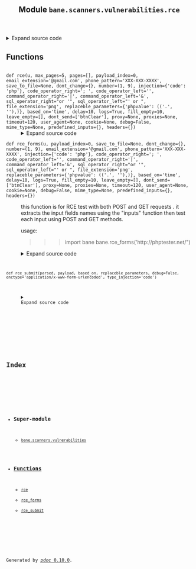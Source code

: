 <body>
<main>
<article id="content">
<header>
<h1 class="title">Module <code>bane.scanners.vulnerabilities.rce</code></h1>
</header>
<section id="section-intro">
<details class="source">
<summary>
<span>Expand source code</span>
</summary>
<pre><code class="python">from bane.scanners.vulnerabilities.utils import *

def rce_submit(
    parsed,
    payload,
    based_on,
    replaceble_parameters,
    debug=False,
    enctype=&#34;application/x-www-form-urlencoded&#34;,
    type_injection=&#34;code&#34;,
):
    &#34;&#34;&#34;&#34;&#34;&#34;
    p_o_c=parsed[0].copy()
    d, fi = setup_to_submit(parsed[0])
    for x in d:
        for y in replaceble_parameters:
            if x == y:
                for z in replaceble_parameters[y]:
                    d[x] = d[x].replace(z[0], z[1])
    if debug == True:
        for x in d:
            print(&#34;{}{} : {}{}&#34;.format(Fore.MAGENTA, x, Fore.WHITE, d[x]))
        for x in fi:
            print(&#34;{}{} : {}{}&#34;.format(Fore.MAGENTA, x, Fore.WHITE, fi[x]))
    if &#34;application/json&#34; in enctype:
        d = json.dumps(d)
    t = time.time()
    if not fi:
        parsed[1].update(
            {
                &#34;Content-Type&#34;: enctype,
                &#34;Referer&#34;: parsed[0][&#34;action&#34;],
                &#34;Origin&#34;: parsed[0][&#34;action&#34;].split(&#34;://&#34;)[0]
                + &#34;://&#34;
                + parsed[0][&#34;action&#34;].split(&#34;://&#34;)[1].split(&#34;/&#34;)[0],
            }
        )
    else:
        parsed[1].update(
            {
                &#34;Referer&#34;: parsed[0][&#34;action&#34;],
                &#34;Origin&#34;: parsed[0][&#34;action&#34;].split(&#34;://&#34;)[0]
                + &#34;://&#34;
                + parsed[0][&#34;action&#34;].split(&#34;://&#34;)[1].split(&#34;/&#34;)[0],
            }
        )
    c=&#39;&#39;
    if parsed[0][&#34;method&#34;] == &#34;get&#34;:
        try:
            c = requests.Session().get(
                parsed[0][&#34;action&#34;],
                params=d,
                headers=parsed[1],
                proxies=parsed[2],
                timeout=parsed[3],
                verify=False,
            )
            if based_on[0] == &#34;file&#34;:
                c = requests.Session().get(
                    parsed[0][&#34;action&#34;].replace(
                        parsed[0][&#34;action&#34;].split(&#34;/&#34;)[-1], based_on[1] + &#34;.txt&#34;
                    ),
                    params=d,
                    headers=parsed[1],
                    proxies=parsed[2],
                    timeout=parsed[3],
                    verify=False,
                )
                if (c.status_code == 200) and (len(c.text) == 0):
                    return (
                        True,
                        {&#34;reflection&#34;:parsed[0][&#34;action&#34;].replace(
                            parsed[0][&#34;action&#34;].split(&#34;/&#34;)[-1], based_on[1]
                        )
                        + &#34;.txt&#34;,&#34;p_o_c&#34;:p_o_c},
                        any(s in c.text for s in sql_errors),
                        any(s in c.text for s in xml_parser_errors),any(s in c.text for s in fetch_url_errors),any(s in c.text for s in open_file_errors),p_o_c
                    )
            if based_on[0] == &#34;time&#34;:
                if type_injection == &#34;command&#34;:
                    if (int(time.time() - t) &gt;= based_on[1] - 2) or (
                        c.status_code == 504
                    ):
                        return (True, {&#34;p_o_c&#34;:p_o_c},any(s in c.text for s in sql_errors),any(s in c.text for s in xml_parser_errors),any(s in c.text for s in fetch_url_errors),any(s in c.text for s in open_file_errors),p_o_c)
                else:
                    if (int(time.time() - t) &gt;= based_on[1]) or (c.status_code == 504):
                        return (True, {&#34;p_o_c&#34;:p_o_c},any(s in c.text for s in sql_errors),any(s in c.text for s in xml_parser_errors),any(s in c.text for s in fetch_url_errors),any(s in c.text for s in open_file_errors),p_o_c)
        except Exception as e:
            #print(str(e))
            if &#34;Read timed out&#34; in str(e):
                #if based_on[0] == &#34;time&#34;:
                    return (True, {&#34;p_o_c&#34;:p_o_c},False,False,False,False)
    else:
        try:
            c = requests.Session().post(
                parsed[0][&#34;action&#34;],
                data=d,
                files=fi,
                headers=parsed[1],
                proxies=parsed[2],
                timeout=parsed[3],
                verify=False,
            )
            if based_on[0] == &#34;file&#34;:
                c = requests.Session().get(
                    parsed[0][&#34;action&#34;].replace(
                        parsed[0][&#34;action&#34;].split(&#34;/&#34;)[-1], based_on[1] + &#34;.txt&#34;
                    ),
                    params=d,
                    headers=parsed[1],
                    proxies=parsed[2],
                    timeout=parsed[3],
                    verify=False,
                )
                if (c.status_code == 200) and (len(c.text) == 0):
                    return (
                        True,
                        {&#34;reflection&#34;:parsed[0][&#34;action&#34;].replace(
                            parsed[0][&#34;action&#34;].split(&#34;/&#34;)[-1], based_on[1]
                        )
                        + &#34;.txt&#34;,&#34;p_o_c&#34;:p_o_c},
                        any(s in c.text for s in sql_errors),
                        any(s in c.text for s in xml_parser_errors),any(s in c.text for s in fetch_url_errors),any(s in c.text for s in open_file_errors),p_o_c
                    )
            if based_on[0] == &#34;time&#34;:
                if (int(time.time() - t) &gt;= based_on[1] - 2) or (c.status_code == 504):
                    return (True, {&#34;p_o_c&#34;:p_o_c},any(s in c.text for s in sql_errors),any(s in c.text for s in xml_parser_errors),any(s in c.text for s in fetch_url_errors),any(s in c.text for s in open_file_errors),p_o_c)
                else:
                    if (int(time.time() - t) &gt;= based_on[1]) or (c.status_code == 504):
                        return (True, {&#34;p_o_c&#34;:p_o_c},any(s in c.text for s in sql_errors),any(s in c.text for s in xml_parser_errors),any(s in c.text for s in fetch_url_errors),any(s in c.text for s in open_file_errors),p_o_c)
        except Exception as e:
            #print(str(e))
            if &#34;Read timed out&#34; in str(e):
                #if based_on[0] == &#34;time&#34;:
                    return (True, {&#34;p_o_c&#34;:p_o_c},any(s in c.text for s in sql_errors),any(s in c.text for s in xml_parser_errors),any(s in c.text for s in fetch_url_errors),any(s in c.text for s in open_file_errors),p_o_c)
    return (False, &#34;&#34;,any(s in c.text for s in sql_errors),any(s in c.text for s in xml_parser_errors),any(s in c.text for s in fetch_url_errors),any(s in c.text for s in open_file_errors),p_o_c)


def rce_forms(
    u,
    payload_index=0,
    save_to_file=None,
    dont_change={},
    number=(1, 9),
    email_extension=&#39;@gmail.com&#39;,
    phone_pattern=&#39;XXX-XXX-XXXX&#39;,
    injection={&#34;code&#34;: &#34;php&#34;},
    code_operator_right=&#34;; &#34;,
    code_operator_left=&#34;&#34;,
    command_operator_right=&#34;|&#34;,
    command_operator_left=&#34;&amp;&#34;,
    sql_operator_right=&#34;or &#39;&#34;,
    sql_operator_left=&#34;&#39; or &#34;,
    file_extension=&#34;png&#34;,
    replaceble_parameters={&#34;phpvalue&#34;: ((&#34;.&#34;, &#34;&#34;),)},
    based_on=&#34;time&#34;,
    delay=10,
    logs=True,
    fill_empty=10,
    leave_empty=[],
    dont_send=[&#34;btnClear&#34;],
    proxy=None,
    proxies=None,
    timeout=120,
    user_agent=None,
    cookie=None,
    debug=False,
    mime_type=None,
    predefined_inputs={},
    headers={}
):
    &#34;&#34;&#34;
    this function is for RCE test with both POST and GET requests . it extracts the input fields names using the &#34;inputs&#34; function then test each input using POST and GET methods.

    usage:

    &gt;&gt;&gt;import bane
    &gt;&gt;&gt;bane.rce_forms(&#39;http://phptester.net/&#34;)

    &#34;&#34;&#34;
    payloads = {
        &#34;command&#34;: {
            &#34;linux&#34;: {
                &#34;file&#34;: [&#34;touch {}.txt&#34;, &#34;`touch {}.txt`&#34;, &#34;$(touch {}.txt)&#34;],
                &#34;time&#34;: [&#34;sleep {}&#34;, &#34;`sleep {}`&#34;, &#34;$(sleep {})&#34;],
            },
            &#34;windows&#34;: {&#34;file&#34;: [&#34;copy nul {}.txt&#34;], &#34;time&#34;: [&#34;ping -n {} 127.0.0.1&#34;]},
        },
        &#34;code&#34;: {
            &#34;python&#34;: {
                &#34;file&#34;: [&#34; open(&#39;{}.txt&#39;, &#39;w&#39;) &#34;],
                &#34;time&#34;: [&#34; __import__(&#39;time&#39;).sleep({}) &#34;],
            },
            &#34;php&#34;: {
                &#34;file&#34;: [&#34; file_put_contents(&#39;{}.txt&#39;, &#39;&#39;) &#34;],
                &#34;time&#34;: [&#34; sleep({}) &#34;],
            },
            &#34;ruby&#34;: {&#34;file&#34;: [&#39; File.new(&#34;{}.txt&#34;, &#34;w&#34;) &#39;], &#34;time&#34;: [&#34; sleep({}) &#34;]},
            &#34;perl&#34;: {
                &#34;file&#34;: [&#39; open ( my $fh, &#34;&gt;&#34;, &#34;{}.txt&#34;) &#39;],
                &#34;time&#34;: [&#34; sleep({}) &#34;],
            },
            &#34;js&#34;: {
                &#34;file&#34;: [&#34; require(&#39;fs&#39;).createWriteStream(&#39;{}.txt&#39;, {flags: &#39;w&#39;})  &#34;],
                &#34;time&#34;: [
                    &#34; (function wait(ms){var start = new Date().getTime();var end = start;while(end &lt; start + ms) {end = new Date().getTime();}})({}*1000) &#34;,
                    &#34; await (function wait(ms){var start = new Date().getTime();var end = start;while(end &lt; start + ms) {end = new Date().getTime();}})({}*1000) &#34;,
                ],
            },
        },
        &#34;sql&#34;: {
            &#34;mysql&#34;: {&#34;time&#34;: [&#34; sleep({}) &#34;]},
            &#34;oracle&#34;: {&#34;time&#34;: [&#34; dbms_lock.sleep({}) &#34;]},
            &#34;postgre&#34;: {&#34;time&#34;: [&#34; pg_sleep({}) &#34;]},
            &#34;sql_server&#34;: {&#34;time&#34;: [&#34; WAITFOR DELAY &#39;00:00:{}&#39; &#34;]},
        },
    }
    target_page = u
    xp = &#34;&#34;
    based_on_o = based_on
    if list(injection.keys())[0] == &#34;command&#34;:
        xp += command_operator_left
        inject_type = list(injection.keys())[0]
        inject_target = injection[inject_type]
        xp += payloads[inject_type.lower()][inject_target.lower()][based_on.lower()][
            payload_index
        ]
        if based_on_o.lower() == &#34;file&#34;:
            based_on = (&#34;file&#34;, random_string(random.randint(3, 10)))
        else:
            based_on = (&#34;time&#34;, int(delay) + 2)
        xp = xp.format(based_on[1])
        xp += command_operator_right
    elif list(injection.keys())[0] == &#34;code&#34;:
        xp += code_operator_left
        inject_type = list(injection.keys())[0]
        inject_target = injection[inject_type]
        xp += payloads[inject_type.lower()][inject_target.lower()][based_on.lower()][
            payload_index
        ]
        if based_on_o.lower() == &#34;file&#34;:
            based_on = (&#34;file&#34;, random_string(random.randint(3, 10)))
        else:
            based_on = (&#34;time&#34;, int(delay))
        xp = xp.format(based_on[1])
        xp += code_operator_right
    else:
        xp += sql_operator_left
        inject_type = list(injection.keys())[0]
        inject_target = injection[inject_type]
        xp += payloads[inject_type.lower()][inject_target.lower()][based_on.lower()][
            payload_index
        ]
        if based_on_o.lower() == &#34;file&#34;:
            based_on = (&#34;file&#34;, random_string(random.randint(3, 10)))
        else:
            based_on = (&#34;time&#34;, int(delay))
        xp = xp.format(based_on[1])
        xp += sql_operator_right
    target_page = u
    form_index = -1
    if proxy:
        proxy = proxy
    if proxies:
        proxy = random.choice(proxies)
    dic = []
    if logs == True:
        print(Fore.WHITE + &#34;[~]Getting forms...&#34; + Style.RESET_ALL)
    hu = True
    fom = forms_parser(
        u, proxy=proxy, timeout=timeout, cookie=cookie, user_agent=user_agent,include_links=True,headers=headers
    )
    if len(fom) == 0:
        if logs == True:
            print(Fore.RED + &#34;[-]No forms were found!!!&#34; + Style.RESET_ALL)
        hu = False
    if hu == True:
        for l1 in fom:
            form_index += 1
            lst = {}
            sql_e=[]
            xml_e=[]
            p_t_e=[]
            ssrf_e=[]
            p_t_erros=[]
            ssrf_errors=[]
            vul = []
            sec = []
            hu = True
            u = l1[&#34;action&#34;]
            if logs == True:
                print(
                    Fore.BLUE
                    + &#34;Form: &#34;
                    + Fore.WHITE
                    + str(form_index)
                    + Fore.BLUE
                    + &#34;\nAction: &#34;
                    + Fore.WHITE
                    + u
                    + Fore.BLUE
                    + &#34;\nMethod: &#34;
                    + Fore.WHITE
                    + l1[&#34;method&#34;]
                    + Fore.BLUE
                    + &#34;\nPayload: &#34;
                    + Fore.WHITE
                    + xp.replace(
                        &#34; {} &#34;.format(int(delay) + 2), &#34; {} &#34;.format(int(delay))
                    )
                    + Style.RESET_ALL
                )
                &#34;&#34;&#34;if len(inputs(u,proxy=proxy,timeout=timeout,value=True,cookie=cookie,user_agent=user_agent))==0:
     if logs==True:
      print(Fore.YELLOW+&#34;[-]No parameters found on that page !! Moving on..&#34;+Style.RESET_ALL)&#34;&#34;&#34;
            if True:
                extr = []
                l = []
                for x in l1[&#34;inputs&#34;]:
                    if (
                        x[&#34;name&#34;].strip() not in leave_empty
                        and x[&#34;name&#34;].strip() not in dont_send
                    ):
                        try:
                            if (
                                x[&#34;type&#34;]
                                in [
                                    &#34;hidden&#34;,
                                    &#34;file&#34;,
                                    &#34;text&#34;,
                                    &#34;textarea&#34;,
                                    &#34;email&#34;,
                                    &#34;tel&#34;,
                                    &#34;search&#34;,
                                    &#34;url&#34;,
                                    &#34;password&#34;,
                                    &#34;number&#34;,
                                    &#34;select&#34;,
                                    &#34;radio&#34;,
                                    &#34;checkbox&#34;,
                                    &#34;color&#34;
                                ]
                                and x[&#34;name&#34;] not in dont_change
                            ):  # any input type that accept direct input from keyboard
                                i = x[&#34;name&#34;]
                                parsed_form = set_up_injection(
                                    target_page,
                                    form_index,
                                    i,
                                    xp,
                                    cookie,
                                    setup_ua(user_agent),
                                    setup_proxy(proxy, proxies),
                                    timeout,
                                    fill_empty,
                                    file_extension=file_extension,
                                    number=number,
                                    email_extension=email_extension,
                                    phone_pattern=phone_pattern,
                                    leave_empty=leave_empty,
                                    dont_send=dont_send,
                                    mime_type=mime_type,
                                    predefined_inputs=predefined_inputs,
                                    dont_change=dont_change,
                                    headers=headers
                                )
                                _res = rce_submit(
                                    parsed_form,
                                    xp,
                                    based_on,
                                    replaceble_parameters,
                                    debug=debug,
                                    enctype=l1[&#34;enctype&#34;],
                                    type_injection=list(injection.keys())[0],
                                )
                                if _res[0] == True:
                                    x = &#34;parameter: &#39;&#34; + i + &#34;&#39; =&gt; [+] Vulnerable !!&#34;
                                    vul.append({&#39;parameter&#39;:i, &#39;context&#39;: _res[1]})
                                    colr = Fore.GREEN
                                else:
                                    x = &#34;parameter: &#39;&#34; + i + &#34;&#39; =&gt; [-] Not Vulnerable&#34;
                                    #sec.append(i)
                                    colr = Fore.RED
                                if _res[2] == True:
                                    x+=Fore.YELLOW+&#34;\n[i] SQL Error detected&#34;
                                    sql_e.append({&#39;parameter&#39;:i, &#39;p_o_c&#39;: _res[-1]})
                                if _res[3]==True:
                                    x+=Fore.YELLOW+&#34;\n[i] XML parsing Error detected&#34;
                                    xml_e.append({&#39;parameter&#39;:i, &#39;p_o_c&#39;: _res[-1]})
                                if _res[4] == True:
                                    x+=Fore.YELLOW+&#34;\n[i] Fetching URL Error detected (potential SSRF)&#34;
                                    ssrf_e.append({&#39;parameter&#39;:i, &#39;p_o_c&#39;: _res[-1]})
                                if _res[5] == True:
                                    x+=Fore.YELLOW+&#34;\n[i] Reading file Error detected (potential path traversal)&#34;
                                    p_t_e.append({&#39;parameter&#39;:i, &#39;p_o_c&#39;: _res[-1]})
                                if logs == True:
                                    print(colr + x + Style.RESET_ALL)
                        except Exception as ex:
                            pass#raise(ex)
            dic.append(
                {
                    &#34;action&#34;: u,
                    &#34;method&#34;: l1[&#34;method&#34;],
                    &#34;vulnerable&#34;: vul,
                    #&#34;safe&#34;: sec,
                    &#34;sql_errors&#34;:sql_e,
                    &#34;xml_parsing_errors&#34;:xml_e,
                    &#34;fetching_url_errors&#34;:ssrf_e,
                    &#34;reading_file_errors&#34;:p_t_e
                }
            )
        if based_on_o == &#34;time&#34;:
            final = {
                &#34;payload&#34;: xp.replace(
                    &#34; {} &#34;.format(int(delay) + 2), &#34; {} &#34;.format(int(delay))
                ),
                &#34;based_on&#34;: based_on_o,
                &#34;injection&#34;: injection,
                &#34;page&#34;: target_page,
                &#34;result&#34;: dic,
            }
        else:
            final = {
                &#34;payload&#34;: xp,
                &#34;based_on&#34;: based_on_o,
                &#34;injection&#34;: injection,
                &#34;page&#34;: target_page,
                &#34;result&#34;: dic,
            }
        if save_to_file:
            with open(save_to_file.split(&#34;.&#34;)[0] + &#34;.json&#34;, &#34;w&#34;) as outfile:
                json.dump(final, outfile, indent=4)
            outfile.close()
        return final



def rce(
    u,
    max_pages=5,
    pages=[],
    payload_index=0,
    email_extension=&#39;@gmail.com&#39;,
    phone_pattern=&#39;XXX-XXX-XXXX&#39;,
    save_to_file=None,
    dont_change={},
    number=(1, 9),
    injection={&#34;code&#34;: &#34;php&#34;},
    code_operator_right=&#34;; &#34;,
    code_operator_left=&#34;&#34;,
    command_operator_right=&#34;|&#34;,
    command_operator_left=&#34;&amp;&#34;,
    sql_operator_right=&#34;or &#39;&#34;,
    sql_operator_left=&#34;&#39; or &#34;,
    file_extension=&#34;png&#34;,
    replaceble_parameters={&#34;phpvalue&#34;: ((&#34;.&#34;, &#34;&#34;),)},
    based_on=&#34;time&#34;,
    delay=10,
    logs=True,
    fill_empty=10,
    leave_empty=[],
    dont_send=[&#34;btnClear&#34;],
    proxy=None,
    proxies=None,
    timeout=120,
    user_agent=None,
    cookie=None,
    debug=False,
    mime_type=None,
    predefined_inputs={},
    headers={}
):
    l=[]
    if pages==[]:
        pages=spider_url(u,cookie=cookie,max_pages=max_pages,timeout=timeout,user_agent=user_agent,proxy=proxy,headers=headers)
    for x in pages:
        if logs==True:
            print(&#39;\n\nPage: {}\n&#39;.format(x))
        l.append(rce_forms(x,
                            payload_index=payload_index,
                            save_to_file=save_to_file,
                            dont_change=dont_change,
                            number=number,
                            email_extension=email_extension,
                            phone_pattern=phone_pattern,
                            injection=injection,
                            code_operator_right=code_operator_right,
                            code_operator_left=code_operator_left,
                            command_operator_right=command_operator_right,
                            command_operator_left=command_operator_left,
                            sql_operator_right=sql_operator_right,
                            sql_operator_left=sql_operator_left,
                            file_extension=file_extension,
                            replaceble_parameters=replaceble_parameters,
                            based_on=based_on,
                            delay=delay,
                            logs=logs,
                            fill_empty=fill_empty,
                            leave_empty=leave_empty,
                            dont_send=dont_send,
                            proxy=proxy,
                            proxies=proxies,
                            timeout=timeout,
                            user_agent=user_agent,
                            cookie=cookie,
                            debug=debug,
                            mime_type=mime_type,
                            predefined_inputs=predefined_inputs,
                            headers=headers))
    f=[]
    for x in l:
        if x !=None:
            n=x.copy()
            n[&#39;result&#39;]=[]
            for i in x[&#39;result&#39;]:
                if len(i[&#39;vulnerable&#39;]) &gt; 0 or len(i[&#39;sql_errors&#39;]) &gt; 0 or len(i[&#39;xml_parsing_errors&#39;])&gt;0 or len(i[&#39;fetching_url_errors&#39;])&gt;0 or len(i[&#39;reading_file_errors&#39;]) &gt; 0:
                    n[&#39;result&#39;].append(i)
            if n[&#39;result&#39;]!=[]:
                f.append(n)
    return f</code></pre>
</details>
</section>
<section>
</section>
<section>
</section>
<section>
<h2 class="section-title" id="header-functions">Functions</h2>
<dl>
<dt id="bane.scanners.vulnerabilities.rce.rce"><code class="name flex">
<span>def <span class="ident">rce</span></span>(<span>u, max_pages=5, pages=[], payload_index=0, email_extension='@gmail.com', phone_pattern='XXX-XXX-XXXX', save_to_file=None, dont_change={}, number=(1, 9), injection={'code': 'php'}, code_operator_right='; ', code_operator_left='', command_operator_right='|', command_operator_left='&', sql_operator_right="or '", sql_operator_left="' or ", file_extension='png', replaceble_parameters={'phpvalue': (('.', ''),)}, based_on='time', delay=10, logs=True, fill_empty=10, leave_empty=[], dont_send=['btnClear'], proxy=None, proxies=None, timeout=120, user_agent=None, cookie=None, debug=False, mime_type=None, predefined_inputs={}, headers={})</span>
</code></dt>
<dd>
<div class="desc"></div>
<details class="source">
<summary>
<span>Expand source code</span>
</summary>
<pre><code class="python">def rce(
    u,
    max_pages=5,
    pages=[],
    payload_index=0,
    email_extension=&#39;@gmail.com&#39;,
    phone_pattern=&#39;XXX-XXX-XXXX&#39;,
    save_to_file=None,
    dont_change={},
    number=(1, 9),
    injection={&#34;code&#34;: &#34;php&#34;},
    code_operator_right=&#34;; &#34;,
    code_operator_left=&#34;&#34;,
    command_operator_right=&#34;|&#34;,
    command_operator_left=&#34;&amp;&#34;,
    sql_operator_right=&#34;or &#39;&#34;,
    sql_operator_left=&#34;&#39; or &#34;,
    file_extension=&#34;png&#34;,
    replaceble_parameters={&#34;phpvalue&#34;: ((&#34;.&#34;, &#34;&#34;),)},
    based_on=&#34;time&#34;,
    delay=10,
    logs=True,
    fill_empty=10,
    leave_empty=[],
    dont_send=[&#34;btnClear&#34;],
    proxy=None,
    proxies=None,
    timeout=120,
    user_agent=None,
    cookie=None,
    debug=False,
    mime_type=None,
    predefined_inputs={},
    headers={}
):
    l=[]
    if pages==[]:
        pages=spider_url(u,cookie=cookie,max_pages=max_pages,timeout=timeout,user_agent=user_agent,proxy=proxy,headers=headers)
    for x in pages:
        if logs==True:
            print(&#39;\n\nPage: {}\n&#39;.format(x))
        l.append(rce_forms(x,
                            payload_index=payload_index,
                            save_to_file=save_to_file,
                            dont_change=dont_change,
                            number=number,
                            email_extension=email_extension,
                            phone_pattern=phone_pattern,
                            injection=injection,
                            code_operator_right=code_operator_right,
                            code_operator_left=code_operator_left,
                            command_operator_right=command_operator_right,
                            command_operator_left=command_operator_left,
                            sql_operator_right=sql_operator_right,
                            sql_operator_left=sql_operator_left,
                            file_extension=file_extension,
                            replaceble_parameters=replaceble_parameters,
                            based_on=based_on,
                            delay=delay,
                            logs=logs,
                            fill_empty=fill_empty,
                            leave_empty=leave_empty,
                            dont_send=dont_send,
                            proxy=proxy,
                            proxies=proxies,
                            timeout=timeout,
                            user_agent=user_agent,
                            cookie=cookie,
                            debug=debug,
                            mime_type=mime_type,
                            predefined_inputs=predefined_inputs,
                            headers=headers))
    f=[]
    for x in l:
        if x !=None:
            n=x.copy()
            n[&#39;result&#39;]=[]
            for i in x[&#39;result&#39;]:
                if len(i[&#39;vulnerable&#39;]) &gt; 0 or len(i[&#39;sql_errors&#39;]) &gt; 0 or len(i[&#39;xml_parsing_errors&#39;])&gt;0 or len(i[&#39;fetching_url_errors&#39;])&gt;0 or len(i[&#39;reading_file_errors&#39;]) &gt; 0:
                    n[&#39;result&#39;].append(i)
            if n[&#39;result&#39;]!=[]:
                f.append(n)
    return f</code></pre>
</details>
</dd>
<dt id="bane.scanners.vulnerabilities.rce.rce_forms"><code class="name flex">
<span>def <span class="ident">rce_forms</span></span>(<span>u, payload_index=0, save_to_file=None, dont_change={}, number=(1, 9), email_extension='@gmail.com', phone_pattern='XXX-XXX-XXXX', injection={'code': 'php'}, code_operator_right='; ', code_operator_left='', command_operator_right='|', command_operator_left='&', sql_operator_right="or '", sql_operator_left="' or ", file_extension='png', replaceble_parameters={'phpvalue': (('.', ''),)}, based_on='time', delay=10, logs=True, fill_empty=10, leave_empty=[], dont_send=['btnClear'], proxy=None, proxies=None, timeout=120, user_agent=None, cookie=None, debug=False, mime_type=None, predefined_inputs={}, headers={})</span>
</code></dt>
<dd>
<div class="desc"><p>this function is for RCE test with both POST and GET requests . it extracts the input fields names using the "inputs" function then test each input using POST and GET methods.</p>
<p>usage:</p>
<blockquote>
<blockquote>
<blockquote>
<p>import bane
bane.rce_forms('http://phptester.net/")</p>
</blockquote>
</blockquote>
</blockquote></div>
<details class="source">
<summary>
<span>Expand source code</span>
</summary>
<pre><code class="python">def rce_forms(
    u,
    payload_index=0,
    save_to_file=None,
    dont_change={},
    number=(1, 9),
    email_extension=&#39;@gmail.com&#39;,
    phone_pattern=&#39;XXX-XXX-XXXX&#39;,
    injection={&#34;code&#34;: &#34;php&#34;},
    code_operator_right=&#34;; &#34;,
    code_operator_left=&#34;&#34;,
    command_operator_right=&#34;|&#34;,
    command_operator_left=&#34;&amp;&#34;,
    sql_operator_right=&#34;or &#39;&#34;,
    sql_operator_left=&#34;&#39; or &#34;,
    file_extension=&#34;png&#34;,
    replaceble_parameters={&#34;phpvalue&#34;: ((&#34;.&#34;, &#34;&#34;),)},
    based_on=&#34;time&#34;,
    delay=10,
    logs=True,
    fill_empty=10,
    leave_empty=[],
    dont_send=[&#34;btnClear&#34;],
    proxy=None,
    proxies=None,
    timeout=120,
    user_agent=None,
    cookie=None,
    debug=False,
    mime_type=None,
    predefined_inputs={},
    headers={}
):
    &#34;&#34;&#34;
    this function is for RCE test with both POST and GET requests . it extracts the input fields names using the &#34;inputs&#34; function then test each input using POST and GET methods.

    usage:

    &gt;&gt;&gt;import bane
    &gt;&gt;&gt;bane.rce_forms(&#39;http://phptester.net/&#34;)

    &#34;&#34;&#34;
    payloads = {
        &#34;command&#34;: {
            &#34;linux&#34;: {
                &#34;file&#34;: [&#34;touch {}.txt&#34;, &#34;`touch {}.txt`&#34;, &#34;$(touch {}.txt)&#34;],
                &#34;time&#34;: [&#34;sleep {}&#34;, &#34;`sleep {}`&#34;, &#34;$(sleep {})&#34;],
            },
            &#34;windows&#34;: {&#34;file&#34;: [&#34;copy nul {}.txt&#34;], &#34;time&#34;: [&#34;ping -n {} 127.0.0.1&#34;]},
        },
        &#34;code&#34;: {
            &#34;python&#34;: {
                &#34;file&#34;: [&#34; open(&#39;{}.txt&#39;, &#39;w&#39;) &#34;],
                &#34;time&#34;: [&#34; __import__(&#39;time&#39;).sleep({}) &#34;],
            },
            &#34;php&#34;: {
                &#34;file&#34;: [&#34; file_put_contents(&#39;{}.txt&#39;, &#39;&#39;) &#34;],
                &#34;time&#34;: [&#34; sleep({}) &#34;],
            },
            &#34;ruby&#34;: {&#34;file&#34;: [&#39; File.new(&#34;{}.txt&#34;, &#34;w&#34;) &#39;], &#34;time&#34;: [&#34; sleep({}) &#34;]},
            &#34;perl&#34;: {
                &#34;file&#34;: [&#39; open ( my $fh, &#34;&gt;&#34;, &#34;{}.txt&#34;) &#39;],
                &#34;time&#34;: [&#34; sleep({}) &#34;],
            },
            &#34;js&#34;: {
                &#34;file&#34;: [&#34; require(&#39;fs&#39;).createWriteStream(&#39;{}.txt&#39;, {flags: &#39;w&#39;})  &#34;],
                &#34;time&#34;: [
                    &#34; (function wait(ms){var start = new Date().getTime();var end = start;while(end &lt; start + ms) {end = new Date().getTime();}})({}*1000) &#34;,
                    &#34; await (function wait(ms){var start = new Date().getTime();var end = start;while(end &lt; start + ms) {end = new Date().getTime();}})({}*1000) &#34;,
                ],
            },
        },
        &#34;sql&#34;: {
            &#34;mysql&#34;: {&#34;time&#34;: [&#34; sleep({}) &#34;]},
            &#34;oracle&#34;: {&#34;time&#34;: [&#34; dbms_lock.sleep({}) &#34;]},
            &#34;postgre&#34;: {&#34;time&#34;: [&#34; pg_sleep({}) &#34;]},
            &#34;sql_server&#34;: {&#34;time&#34;: [&#34; WAITFOR DELAY &#39;00:00:{}&#39; &#34;]},
        },
    }
    target_page = u
    xp = &#34;&#34;
    based_on_o = based_on
    if list(injection.keys())[0] == &#34;command&#34;:
        xp += command_operator_left
        inject_type = list(injection.keys())[0]
        inject_target = injection[inject_type]
        xp += payloads[inject_type.lower()][inject_target.lower()][based_on.lower()][
            payload_index
        ]
        if based_on_o.lower() == &#34;file&#34;:
            based_on = (&#34;file&#34;, random_string(random.randint(3, 10)))
        else:
            based_on = (&#34;time&#34;, int(delay) + 2)
        xp = xp.format(based_on[1])
        xp += command_operator_right
    elif list(injection.keys())[0] == &#34;code&#34;:
        xp += code_operator_left
        inject_type = list(injection.keys())[0]
        inject_target = injection[inject_type]
        xp += payloads[inject_type.lower()][inject_target.lower()][based_on.lower()][
            payload_index
        ]
        if based_on_o.lower() == &#34;file&#34;:
            based_on = (&#34;file&#34;, random_string(random.randint(3, 10)))
        else:
            based_on = (&#34;time&#34;, int(delay))
        xp = xp.format(based_on[1])
        xp += code_operator_right
    else:
        xp += sql_operator_left
        inject_type = list(injection.keys())[0]
        inject_target = injection[inject_type]
        xp += payloads[inject_type.lower()][inject_target.lower()][based_on.lower()][
            payload_index
        ]
        if based_on_o.lower() == &#34;file&#34;:
            based_on = (&#34;file&#34;, random_string(random.randint(3, 10)))
        else:
            based_on = (&#34;time&#34;, int(delay))
        xp = xp.format(based_on[1])
        xp += sql_operator_right
    target_page = u
    form_index = -1
    if proxy:
        proxy = proxy
    if proxies:
        proxy = random.choice(proxies)
    dic = []
    if logs == True:
        print(Fore.WHITE + &#34;[~]Getting forms...&#34; + Style.RESET_ALL)
    hu = True
    fom = forms_parser(
        u, proxy=proxy, timeout=timeout, cookie=cookie, user_agent=user_agent,include_links=True,headers=headers
    )
    if len(fom) == 0:
        if logs == True:
            print(Fore.RED + &#34;[-]No forms were found!!!&#34; + Style.RESET_ALL)
        hu = False
    if hu == True:
        for l1 in fom:
            form_index += 1
            lst = {}
            sql_e=[]
            xml_e=[]
            p_t_e=[]
            ssrf_e=[]
            p_t_erros=[]
            ssrf_errors=[]
            vul = []
            sec = []
            hu = True
            u = l1[&#34;action&#34;]
            if logs == True:
                print(
                    Fore.BLUE
                    + &#34;Form: &#34;
                    + Fore.WHITE
                    + str(form_index)
                    + Fore.BLUE
                    + &#34;\nAction: &#34;
                    + Fore.WHITE
                    + u
                    + Fore.BLUE
                    + &#34;\nMethod: &#34;
                    + Fore.WHITE
                    + l1[&#34;method&#34;]
                    + Fore.BLUE
                    + &#34;\nPayload: &#34;
                    + Fore.WHITE
                    + xp.replace(
                        &#34; {} &#34;.format(int(delay) + 2), &#34; {} &#34;.format(int(delay))
                    )
                    + Style.RESET_ALL
                )
                &#34;&#34;&#34;if len(inputs(u,proxy=proxy,timeout=timeout,value=True,cookie=cookie,user_agent=user_agent))==0:
     if logs==True:
      print(Fore.YELLOW+&#34;[-]No parameters found on that page !! Moving on..&#34;+Style.RESET_ALL)&#34;&#34;&#34;
            if True:
                extr = []
                l = []
                for x in l1[&#34;inputs&#34;]:
                    if (
                        x[&#34;name&#34;].strip() not in leave_empty
                        and x[&#34;name&#34;].strip() not in dont_send
                    ):
                        try:
                            if (
                                x[&#34;type&#34;]
                                in [
                                    &#34;hidden&#34;,
                                    &#34;file&#34;,
                                    &#34;text&#34;,
                                    &#34;textarea&#34;,
                                    &#34;email&#34;,
                                    &#34;tel&#34;,
                                    &#34;search&#34;,
                                    &#34;url&#34;,
                                    &#34;password&#34;,
                                    &#34;number&#34;,
                                    &#34;select&#34;,
                                    &#34;radio&#34;,
                                    &#34;checkbox&#34;,
                                    &#34;color&#34;
                                ]
                                and x[&#34;name&#34;] not in dont_change
                            ):  # any input type that accept direct input from keyboard
                                i = x[&#34;name&#34;]
                                parsed_form = set_up_injection(
                                    target_page,
                                    form_index,
                                    i,
                                    xp,
                                    cookie,
                                    setup_ua(user_agent),
                                    setup_proxy(proxy, proxies),
                                    timeout,
                                    fill_empty,
                                    file_extension=file_extension,
                                    number=number,
                                    email_extension=email_extension,
                                    phone_pattern=phone_pattern,
                                    leave_empty=leave_empty,
                                    dont_send=dont_send,
                                    mime_type=mime_type,
                                    predefined_inputs=predefined_inputs,
                                    dont_change=dont_change,
                                    headers=headers
                                )
                                _res = rce_submit(
                                    parsed_form,
                                    xp,
                                    based_on,
                                    replaceble_parameters,
                                    debug=debug,
                                    enctype=l1[&#34;enctype&#34;],
                                    type_injection=list(injection.keys())[0],
                                )
                                if _res[0] == True:
                                    x = &#34;parameter: &#39;&#34; + i + &#34;&#39; =&gt; [+] Vulnerable !!&#34;
                                    vul.append({&#39;parameter&#39;:i, &#39;context&#39;: _res[1]})
                                    colr = Fore.GREEN
                                else:
                                    x = &#34;parameter: &#39;&#34; + i + &#34;&#39; =&gt; [-] Not Vulnerable&#34;
                                    #sec.append(i)
                                    colr = Fore.RED
                                if _res[2] == True:
                                    x+=Fore.YELLOW+&#34;\n[i] SQL Error detected&#34;
                                    sql_e.append({&#39;parameter&#39;:i, &#39;p_o_c&#39;: _res[-1]})
                                if _res[3]==True:
                                    x+=Fore.YELLOW+&#34;\n[i] XML parsing Error detected&#34;
                                    xml_e.append({&#39;parameter&#39;:i, &#39;p_o_c&#39;: _res[-1]})
                                if _res[4] == True:
                                    x+=Fore.YELLOW+&#34;\n[i] Fetching URL Error detected (potential SSRF)&#34;
                                    ssrf_e.append({&#39;parameter&#39;:i, &#39;p_o_c&#39;: _res[-1]})
                                if _res[5] == True:
                                    x+=Fore.YELLOW+&#34;\n[i] Reading file Error detected (potential path traversal)&#34;
                                    p_t_e.append({&#39;parameter&#39;:i, &#39;p_o_c&#39;: _res[-1]})
                                if logs == True:
                                    print(colr + x + Style.RESET_ALL)
                        except Exception as ex:
                            pass#raise(ex)
            dic.append(
                {
                    &#34;action&#34;: u,
                    &#34;method&#34;: l1[&#34;method&#34;],
                    &#34;vulnerable&#34;: vul,
                    #&#34;safe&#34;: sec,
                    &#34;sql_errors&#34;:sql_e,
                    &#34;xml_parsing_errors&#34;:xml_e,
                    &#34;fetching_url_errors&#34;:ssrf_e,
                    &#34;reading_file_errors&#34;:p_t_e
                }
            )
        if based_on_o == &#34;time&#34;:
            final = {
                &#34;payload&#34;: xp.replace(
                    &#34; {} &#34;.format(int(delay) + 2), &#34; {} &#34;.format(int(delay))
                ),
                &#34;based_on&#34;: based_on_o,
                &#34;injection&#34;: injection,
                &#34;page&#34;: target_page,
                &#34;result&#34;: dic,
            }
        else:
            final = {
                &#34;payload&#34;: xp,
                &#34;based_on&#34;: based_on_o,
                &#34;injection&#34;: injection,
                &#34;page&#34;: target_page,
                &#34;result&#34;: dic,
            }
        if save_to_file:
            with open(save_to_file.split(&#34;.&#34;)[0] + &#34;.json&#34;, &#34;w&#34;) as outfile:
                json.dump(final, outfile, indent=4)
            outfile.close()
        return final</code></pre>
</details>
</dd>
<dt id="bane.scanners.vulnerabilities.rce.rce_submit"><code class="name flex">
<span>def <span class="ident">rce_submit</span></span>(<span>parsed, payload, based_on, replaceble_parameters, debug=False, enctype='application/x-www-form-urlencoded', type_injection='code')</span>
</code></dt>
<dd>
<div class="desc"></div>
<details class="source">
<summary>
<span>Expand source code</span>
</summary>
<pre><code class="python">def rce_submit(
    parsed,
    payload,
    based_on,
    replaceble_parameters,
    debug=False,
    enctype=&#34;application/x-www-form-urlencoded&#34;,
    type_injection=&#34;code&#34;,
):
    &#34;&#34;&#34;&#34;&#34;&#34;
    p_o_c=parsed[0].copy()
    d, fi = setup_to_submit(parsed[0])
    for x in d:
        for y in replaceble_parameters:
            if x == y:
                for z in replaceble_parameters[y]:
                    d[x] = d[x].replace(z[0], z[1])
    if debug == True:
        for x in d:
            print(&#34;{}{} : {}{}&#34;.format(Fore.MAGENTA, x, Fore.WHITE, d[x]))
        for x in fi:
            print(&#34;{}{} : {}{}&#34;.format(Fore.MAGENTA, x, Fore.WHITE, fi[x]))
    if &#34;application/json&#34; in enctype:
        d = json.dumps(d)
    t = time.time()
    if not fi:
        parsed[1].update(
            {
                &#34;Content-Type&#34;: enctype,
                &#34;Referer&#34;: parsed[0][&#34;action&#34;],
                &#34;Origin&#34;: parsed[0][&#34;action&#34;].split(&#34;://&#34;)[0]
                + &#34;://&#34;
                + parsed[0][&#34;action&#34;].split(&#34;://&#34;)[1].split(&#34;/&#34;)[0],
            }
        )
    else:
        parsed[1].update(
            {
                &#34;Referer&#34;: parsed[0][&#34;action&#34;],
                &#34;Origin&#34;: parsed[0][&#34;action&#34;].split(&#34;://&#34;)[0]
                + &#34;://&#34;
                + parsed[0][&#34;action&#34;].split(&#34;://&#34;)[1].split(&#34;/&#34;)[0],
            }
        )
    c=&#39;&#39;
    if parsed[0][&#34;method&#34;] == &#34;get&#34;:
        try:
            c = requests.Session().get(
                parsed[0][&#34;action&#34;],
                params=d,
                headers=parsed[1],
                proxies=parsed[2],
                timeout=parsed[3],
                verify=False,
            )
            if based_on[0] == &#34;file&#34;:
                c = requests.Session().get(
                    parsed[0][&#34;action&#34;].replace(
                        parsed[0][&#34;action&#34;].split(&#34;/&#34;)[-1], based_on[1] + &#34;.txt&#34;
                    ),
                    params=d,
                    headers=parsed[1],
                    proxies=parsed[2],
                    timeout=parsed[3],
                    verify=False,
                )
                if (c.status_code == 200) and (len(c.text) == 0):
                    return (
                        True,
                        {&#34;reflection&#34;:parsed[0][&#34;action&#34;].replace(
                            parsed[0][&#34;action&#34;].split(&#34;/&#34;)[-1], based_on[1]
                        )
                        + &#34;.txt&#34;,&#34;p_o_c&#34;:p_o_c},
                        any(s in c.text for s in sql_errors),
                        any(s in c.text for s in xml_parser_errors),any(s in c.text for s in fetch_url_errors),any(s in c.text for s in open_file_errors),p_o_c
                    )
            if based_on[0] == &#34;time&#34;:
                if type_injection == &#34;command&#34;:
                    if (int(time.time() - t) &gt;= based_on[1] - 2) or (
                        c.status_code == 504
                    ):
                        return (True, {&#34;p_o_c&#34;:p_o_c},any(s in c.text for s in sql_errors),any(s in c.text for s in xml_parser_errors),any(s in c.text for s in fetch_url_errors),any(s in c.text for s in open_file_errors),p_o_c)
                else:
                    if (int(time.time() - t) &gt;= based_on[1]) or (c.status_code == 504):
                        return (True, {&#34;p_o_c&#34;:p_o_c},any(s in c.text for s in sql_errors),any(s in c.text for s in xml_parser_errors),any(s in c.text for s in fetch_url_errors),any(s in c.text for s in open_file_errors),p_o_c)
        except Exception as e:
            #print(str(e))
            if &#34;Read timed out&#34; in str(e):
                #if based_on[0] == &#34;time&#34;:
                    return (True, {&#34;p_o_c&#34;:p_o_c},False,False,False,False)
    else:
        try:
            c = requests.Session().post(
                parsed[0][&#34;action&#34;],
                data=d,
                files=fi,
                headers=parsed[1],
                proxies=parsed[2],
                timeout=parsed[3],
                verify=False,
            )
            if based_on[0] == &#34;file&#34;:
                c = requests.Session().get(
                    parsed[0][&#34;action&#34;].replace(
                        parsed[0][&#34;action&#34;].split(&#34;/&#34;)[-1], based_on[1] + &#34;.txt&#34;
                    ),
                    params=d,
                    headers=parsed[1],
                    proxies=parsed[2],
                    timeout=parsed[3],
                    verify=False,
                )
                if (c.status_code == 200) and (len(c.text) == 0):
                    return (
                        True,
                        {&#34;reflection&#34;:parsed[0][&#34;action&#34;].replace(
                            parsed[0][&#34;action&#34;].split(&#34;/&#34;)[-1], based_on[1]
                        )
                        + &#34;.txt&#34;,&#34;p_o_c&#34;:p_o_c},
                        any(s in c.text for s in sql_errors),
                        any(s in c.text for s in xml_parser_errors),any(s in c.text for s in fetch_url_errors),any(s in c.text for s in open_file_errors),p_o_c
                    )
            if based_on[0] == &#34;time&#34;:
                if (int(time.time() - t) &gt;= based_on[1] - 2) or (c.status_code == 504):
                    return (True, {&#34;p_o_c&#34;:p_o_c},any(s in c.text for s in sql_errors),any(s in c.text for s in xml_parser_errors),any(s in c.text for s in fetch_url_errors),any(s in c.text for s in open_file_errors),p_o_c)
                else:
                    if (int(time.time() - t) &gt;= based_on[1]) or (c.status_code == 504):
                        return (True, {&#34;p_o_c&#34;:p_o_c},any(s in c.text for s in sql_errors),any(s in c.text for s in xml_parser_errors),any(s in c.text for s in fetch_url_errors),any(s in c.text for s in open_file_errors),p_o_c)
        except Exception as e:
            #print(str(e))
            if &#34;Read timed out&#34; in str(e):
                #if based_on[0] == &#34;time&#34;:
                    return (True, {&#34;p_o_c&#34;:p_o_c},any(s in c.text for s in sql_errors),any(s in c.text for s in xml_parser_errors),any(s in c.text for s in fetch_url_errors),any(s in c.text for s in open_file_errors),p_o_c)
    return (False, &#34;&#34;,any(s in c.text for s in sql_errors),any(s in c.text for s in xml_parser_errors),any(s in c.text for s in fetch_url_errors),any(s in c.text for s in open_file_errors),p_o_c)</code></pre>
</details>
</dd>
</dl>
</section>
<section>
</section>
</article>
<nav id="sidebar">
<h1>Index</h1>
<div class="toc">
<ul></ul>
</div>
<ul id="index">
<li><h3>Super-module</h3>
<ul>
<li><code><a title="bane.scanners.vulnerabilities" href="index.md">bane.scanners.vulnerabilities</a></code></li>
</ul>
</li>
<li><h3><a href="#header-functions">Functions</a></h3>
<ul class="">
<li><code><a title="bane.scanners.vulnerabilities.rce.rce" href="#bane.scanners.vulnerabilities.rce.rce">rce</a></code></li>
<li><code><a title="bane.scanners.vulnerabilities.rce.rce_forms" href="#bane.scanners.vulnerabilities.rce.rce_forms">rce_forms</a></code></li>
<li><code><a title="bane.scanners.vulnerabilities.rce.rce_submit" href="#bane.scanners.vulnerabilities.rce.rce_submit">rce_submit</a></code></li>
</ul>
</li>
</ul>
</nav>
</main>
<footer id="footer">
<p>Generated by <a href="https://pdoc3.github.io/pdoc" title="pdoc: Python API documentation generator"><cite>pdoc</cite> 0.10.0</a>.</p>
</footer>
</body>
</html>